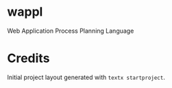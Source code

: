 # wappl

Web Application Process Planning Language


# Credits

Initial project layout generated with `textx startproject`.